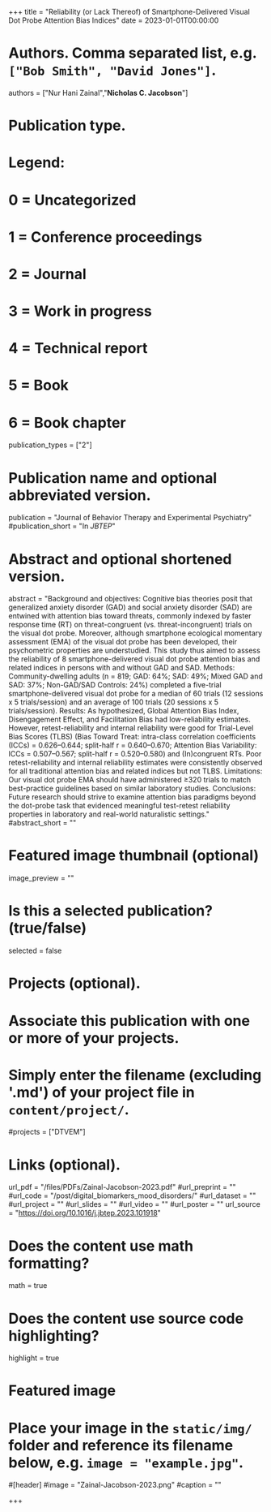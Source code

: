 +++
title = "Reliability (or Lack Thereof) of Smartphone-Delivered Visual Dot Probe Attention Bias Indices"
date = 2023-01-01T00:00:00

# Authors. Comma separated list, e.g. `["Bob Smith", "David Jones"]`.
authors = ["Nur Hani Zainal","**Nicholas C. Jacobson**"]

# Publication type.
# Legend:
# 0 = Uncategorized
# 1 = Conference proceedings
# 2 = Journal
# 3 = Work in progress
# 4 = Technical report
# 5 = Book
# 6 = Book chapter
publication_types = ["2"]

# Publication name and optional abbreviated version.
publication = "Journal of Behavior Therapy and Experimental Psychiatry"
#publication_short = "In *JBTEP*"

# Abstract and optional shortened version.
abstract = "Background and objectives: Cognitive bias theories posit that generalized anxiety disorder (GAD) and social anxiety disorder (SAD) are entwined with attention bias toward threats, commonly indexed by faster response time (RT) on threat-congruent (vs. threat-incongruent) trials on the visual dot probe. Moreover, although smartphone ecological momentary assessment (EMA) of the visual dot probe has been developed, their psychometric properties are understudied. This study thus aimed to assess the reliability of 8 smartphone-delivered visual dot probe attention bias and related indices in persons with and without GAD and SAD. Methods: Community-dwelling adults (n = 819; GAD: 64%; SAD: 49%; Mixed GAD and SAD: 37%; Non-GAD/SAD Controls: 24%) completed a five-trial smartphone-delivered visual dot probe for a median of 60 trials (12 sessions x 5 trials/session) and an average of 100 trials (20 sessions x 5 trials/session). Results: As hypothesized, Global Attention Bias Index, Disengagement Effect, and Facilitation Bias had low-reliability estimates. However, retest-reliability and internal reliability were good for Trial-Level Bias Scores (TLBS) (Bias Toward Treat: intra-class correlation coefficients (ICCs) = 0.626–0.644; split-half r = 0.640–0.670; Attention Bias Variability: ICCs = 0.507–0.567; split-half r = 0.520–0.580) and (In)congruent RTs. Poor retest-reliability and internal reliability estimates were consistently observed for all traditional attention bias and related indices but not TLBS. Limitations: Our visual dot probe EMA should have administered ≥320 trials to match best-practice guidelines based on similar laboratory studies. Conclusions: Future research should strive to examine attention bias paradigms beyond the dot-probe task that evidenced meaningful test-retest reliability properties in laboratory and real-world naturalistic settings."
#abstract_short = ""

# Featured image thumbnail (optional)
image_preview = ""

# Is this a selected publication? (true/false)
selected = false

# Projects (optional).
#   Associate this publication with one or more of your projects.
#   Simply enter the filename (excluding '.md') of your project file in `content/project/`.
#projects = ["DTVEM"]

# Links (optional).
url_pdf = "/files/PDFs/Zainal-Jacobson-2023.pdf"
#url_preprint = ""
#url_code = "/post/digital_biomarkers_mood_disorders/"
#url_dataset = ""
#url_project = ""
#url_slides = ""
#url_video = ""
#url_poster = ""
url_source = "https://doi.org/10.1016/j.jbtep.2023.101918"

# Does the content use math formatting?
math = true

# Does the content use source code highlighting?
highlight = true

# Featured image
# Place your image in the `static/img/` folder and reference its filename below, e.g. `image = "example.jpg"`.
#[header]
#image = "Zainal-Jacobson-2023.png"
#caption = ""

+++

